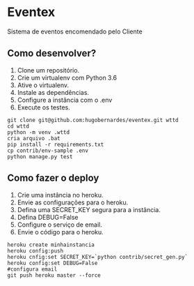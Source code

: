 # Eventex

Sistema de eventos encomendado pelo Cliente

## Como desenvolver?

1. Clone um repositório.
2. Crie um virtualenv com Python 3.6
3. Ative o virtualenv.
4. Instale as dependências.
5. Configure a instância com o .env
6. Execute os testes.

```console
git clone git@github.com:hugobernardes/eventex.git wttd
cd wttd
python -m venv .wttd
cria arquivo .bat
pip install -r requirements.txt
cp contrib/env-sample .env
python manage.py test
```

## Como fazer o deploy

1. Crie uma instância no heroku.
2. Envie as configurações para o heroku.
3. Defina uma SECRET_KEY segura para a instância.
4. Defina DEBUG=False
5. Configure o serviço de email.
6. Envie o código para o heroku.

```console
heroku create minhainstancia
heroku config:push
heroku cnfig:set SECRET_KEY=`python contrib/secret_gen.py`
heroku config:set DEBUG=False
#configura email
git push heroku master --force
